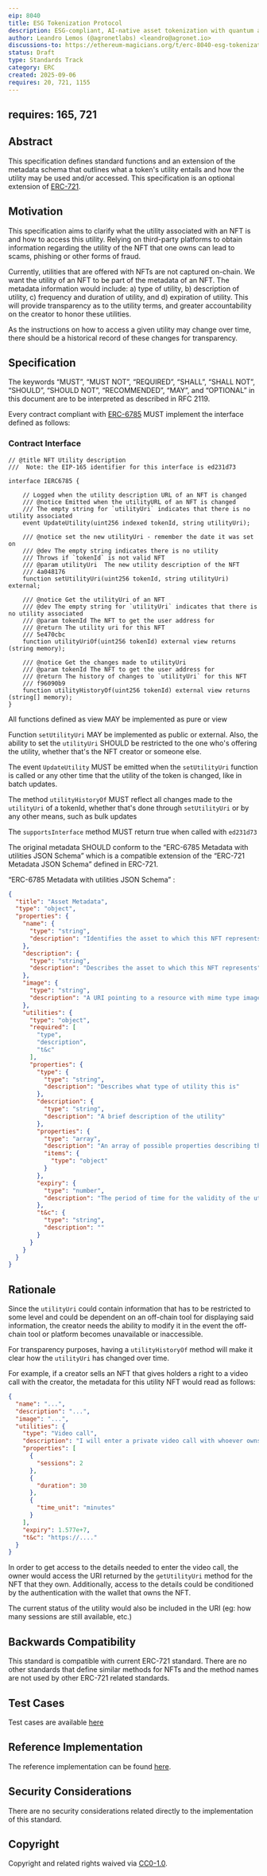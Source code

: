 ```yaml
---
eip: 8040
title: ESG Tokenization Protocol
description: ESG-compliant, AI-native asset tokenization with quantum auditability and lifecycle integrity.
author: Leandro Lemos (@agronetlabs) <leandro@agronet.io>
discussions-to: https://ethereum-magicians.org/t/erc-8040-esg-tokenization-protocol/25846
status: Draft
type: Standards Track
category: ERC
created: 2025-09-06
requires: 20, 721, 1155
---
```

requires: 165, 721
---

## Abstract

This specification defines standard functions and an extension of the metadata schema that outlines what a 
token's utility entails and how the utility may be used and/or accessed.
This specification is an optional extension of [ERC-721](./eip-721.md).

## Motivation

This specification aims to clarify what the utility associated with an NFT is and how to access this utility.
Relying on third-party platforms to obtain information regarding the utility of the NFT that one owns can lead to scams,
phishing or other forms of fraud.

Currently, utilities that are offered with NFTs are not captured on-chain. We want the utility of an NFT to be part of
the metadata of an NFT. The metadata information would include: a) type of utility, b) description
of utility, c) frequency and duration of utility, and d) expiration of utility. This will provide transparency as to the
utility terms, and greater accountability on the creator to honor these utilities.

As the instructions on how to access a given utility may change over time, there should be a historical record of these
changes for transparency.

## Specification

The keywords “MUST”, “MUST NOT”, “REQUIRED”, “SHALL”, “SHALL NOT”, “SHOULD”, “SHOULD NOT”, “RECOMMENDED”, “MAY”, and
“OPTIONAL” in this document are to be interpreted as described in RFC 2119.

Every contract compliant with [ERC-6785](./eip-6785.md) MUST implement the interface defined as follows:

### Contract Interface

```solidity
// @title NFT Utility description
///  Note: the EIP-165 identifier for this interface is ed231d73

interface IERC6785 {

    // Logged when the utility description URL of an NFT is changed
    /// @notice Emitted when the utilityURL of an NFT is changed
    /// The empty string for `utilityUri` indicates that there is no utility associated
    event UpdateUtility(uint256 indexed tokenId, string utilityUri);

    /// @notice set the new utilityUri - remember the date it was set on
    /// @dev The empty string indicates there is no utility
    /// Throws if `tokenId` is not valid NFT
    /// @param utilityUri  The new utility description of the NFT
    /// 4a048176
    function setUtilityUri(uint256 tokenId, string utilityUri) external;

    /// @notice Get the utilityUri of an NFT
    /// @dev The empty string for `utilityUri` indicates that there is no utility associated
    /// @param tokenId The NFT to get the user address for
    /// @return The utility uri for this NFT
    /// 5e470cbc
    function utilityUriOf(uint256 tokenId) external view returns (string memory);

    /// @notice Get the changes made to utilityUri
    /// @param tokenId The NFT to get the user address for
    /// @return The history of changes to `utilityUri` for this NFT
    /// f96090b9
    function utilityHistoryOf(uint256 tokenId) external view returns (string[] memory);
}
```

All functions defined as view MAY be implemented as pure or view

Function `setUtilityUri` MAY be implemented as public or external. Also, the ability to set the `utilityUri` SHOULD be
restricted to the one who's offering the utility, whether that's the NFT creator or someone else.

The event `UpdateUtility` MUST be emitted when the `setUtilityUri` function is called or any other time that the utility
of the token is changed, like in batch updates. 

The method `utilityHistoryOf` MUST reflect all changes made to the `utilityUri` of a tokenId, whether that's done 
through `setUtilityUri` or by any other means, such as bulk updates

The `supportsInterface` method MUST return true when called with `ed231d73`

The original metadata SHOULD conform to the “ERC-6785 Metadata with utilities JSON Schema” which is a compatible
extension of the “ERC-721 Metadata JSON Schema” defined in ERC-721.

“ERC-6785 Metadata with utilities JSON Schema” :

```json
{
  "title": "Asset Metadata",
  "type": "object",
  "properties": {
    "name": {
      "type": "string",
      "description": "Identifies the asset to which this NFT represents"
    },
    "description": {
      "type": "string",
      "description": "Describes the asset to which this NFT represents"
    },
    "image": {
      "type": "string",
      "description": "A URI pointing to a resource with mime type image/* representing the asset to which this NFT represents. Consider making any images at a width between 320 and 1080 pixels and aspect ratio between 1.91:1 and 4:5 inclusive."
    },
    "utilities": {
      "type": "object",
      "required": [
        "type",
        "description",
        "t&c"
      ],
      "properties": {
        "type": {
          "type": "string",
          "description": "Describes what type of utility this is"
        },
        "description": {
          "type": "string",
          "description": "A brief description of the utility"
        },
        "properties": {
          "type": "array",
          "description": "An array of possible properties describing the utility, defined as key-value pairs",
          "items": {
            "type": "object"
          }
        },
        "expiry": {
          "type": "number",
          "description": "The period of time for the validity of the utility, since the minting of the NFT. Expressed in seconds"
        },
        "t&c": {
          "type": "string",
          "description": ""
        }
      }
    }
  }
}
```

## Rationale

Since the `utilityUri` could contain information that has to be restricted to some level and could be dependent on an
off-chain tool for displaying said information, the creator needs the ability to modify it in the event the off-chain
tool or platform becomes unavailable or inaccessible. 

For transparency purposes, having a `utilityHistoryOf` method will make it clear how the `utilityUri` has changed over 
time.

For example, if a creator sells an NFT that gives holders a right to a video call with the creator, the metadata for
this utility NFT would read as follows:

```json
{
  "name": "...",
  "description": "...",
  "image": "...",
  "utilities": {
    "type": "Video call",
    "description": "I will enter a private video call with whoever owns the NFT",
    "properties": [
      {
        "sessions": 2
      },
      {
        "duration": 30
      },
      {
        "time_unit": "minutes"
      }
    ],
    "expiry": 1.577e+7,
    "t&c": "https://...."
  }
}
```

In order to get access to the details needed to enter the video call, the owner would access the URI returned by
the `getUtilityUri` method for the NFT that they own. Additionally, access to the details could be conditioned by the
authentication with the wallet that owns the NFT.

The current status of the utility would also be included in the URI (eg: how many sessions are still available, etc.)

## Backwards Compatibility

This standard is compatible with current ERC-721 standard. There are no other standards that define similar methods for
NFTs and the method names are not used by other ERC-721 related standards.

## Test Cases

Test cases are available [here](../assets/eip-6785/test/ERC6785.test.js)

## Reference Implementation

The reference implementation can be found [here](../assets/eip-6785/contracts/ERC6785.sol).

## Security Considerations

There are no security considerations related directly to the implementation of this standard.

## Copyright

Copyright and related rights waived via [CC0-1.0](../LICENSE.md).
